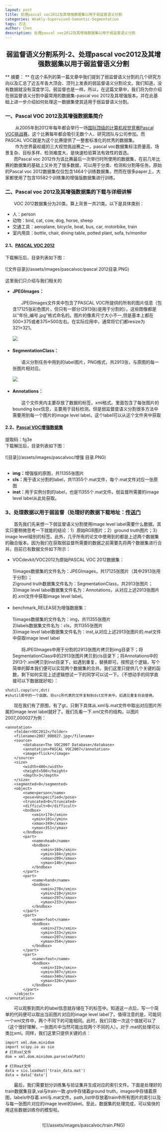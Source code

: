 ```yaml
---
layout: post
title: 处理pascal voc2012及其增强数据集以用于弱监督语义分割
categories: Weakly-Supervised-Semantic-Segmentation
tags: 方法
author: Chen
description: 处理pascal voc2012及其增强数据集以用于弱监督语义分割
---
```


## <center>  弱监督语义分割系列-2、处理pascal voc2012及其增强数据集以用于弱监督语义分割 </center>
** 摘要： ** 在这个系列的第一篇文章中我们提到了弱监督语义分割的几个研究方向以及汇总了近五年各大顶会、顶刊上发表的弱监督语义分割论文。我们知道，没有数据就没有深度学习。弱监督也是一样。所以，在这篇文章中，我们将为你介绍在弱监督语义分割中最常用的数据集-pascal voc 2012及其增强版本。并在此基础上进一步介绍如何处理这一数据集使其适用于弱监督语义分割。
### 一、Pascal VOC 2012及其增强数据集简介
&emsp;&emsp; 从2005年到2012年每年都会举行一场[国际顶级的计算机视觉竞赛Pascal VOC挑战赛](http://host.robots.ox.ac.uk:8080/)。这个比赛每年都会吸引无数个人、研究团队与公司参加。而PASCAL VOC就是为这个比赛提供了一整套标准化的优秀的数据集。<br>
&emsp;&emsp; 作为世界最权威的三大视觉挑战赛之一，pascal voc数据集标注质量高、场景复杂、目标多样、检测难度大，是快速检验算法有效性的首选。<br>
&emsp;&emsp;而Pascal voc 2012作为该比赛最后一次举行时所使用的数据集，在前几年比赛的数据集的基础上又补充了很多数据，可以用于分类、检测和分割等任务。原始的Pascal voc 2012数据集仅仅包含1464个训练数据集，然而在很多paper上，大家都使用了包含10582个训练集的增强版数据集进行训练。
### 二、Pascal voc 2012及其增强数据集的下载与详细讲解
&emsp;&emsp;VOC 2012数据集分为20类，算上背景一共21类。以下是具体类别：

* 人：person
* 动物：bird, cat, cow, dog, horse, sheep
* 交通工具：aeroplane, bicycle, boat, bus, car, motorbike, train
* 室内用具：bottle, chair, dining table, potted plant, sofa, tv/monitor

#### 2.1、[PASCAL VOC 2012](http://host.robots.ox.ac.uk/pascal/VOC/voc2012/VOCtrainval_11-May-2012.tar) <br>
下载解压后，目录列表如下图：<br><br>
![文件目录](/assets/images/pascalvoc/pascal 2012目录.PNG)<br><br>
这里我们只介绍与我们相关的<br>
* <b>JPEGImages：<br><br></b>
&emsp;&emsp;JPEGImages文件夹中包含了PASCAL VOC所提供的所有的图片信息（包含17125张彩色图片，但只有一部分(2913张)是用于分割的）。这些图像都是以“年份_编号.jpg”格式命名的。图片的像素尺寸大小不一,但是基本上都在500×375或者375×500左右。在实际应用中，通常将它们都resize为321×321。<br><br>![](/assets/images/pascalvoc/图片示例.PNG)<br><br>
* <b>SegmentationClass：<br><br></b>
&emsp;&emsp;语义分割任务中用到的label图片，PNG格式，共2913张，与原图的每一张图片相对应。<br><br>
![](/assets/images/pascalvoc//gt.PNG)<br><br>
* <b>Annotations：<br><br></b>
&emsp;&emsp;这个文件夹内主要存放了数据的标签，xml格式。里面包含了每张图片的bounding box信息，主要用于目标检测。但是弱监督度语义分割很多方法中需要用到每一个图片的image level label。这个label可以从这个文件夹中获取<br>


#### 2.2、[Pascal VOC增强数据集](https://pan.baidu.com/s/1BUdf6O1qi5SMT4FNwZQOSg)
提取码：fg3e<br>
下载解压后，目录列表如下图：<br><br>![目录](/assets/images/pascalvoc/增强 目录.PNG)<br><br>

* <b>img：</b>增强版的原图，共11355张图片
* <b>cls：</b>用于语义分割的label，共11355个.mat文件，每个.mat文件对应一张原图
* <b>inst：</b>用于实例分割的label，也是11355个.mat文件。弱监督所需要的image level label从此处获取。

### 3、处理数据以用于弱监督（处理好的数据下载地址：[传送门](https://pan.baidu.com/s/11VLZc3ypUSlIshK2XS0jsw)
&emsp;&emsp;首先我们先来想一下弱监督语义分割使用image level label需要什么数据。其实只要稍微思考一下就能的结论：1）原始RGB图片；2）ground truth图片；3）image level级别的标签。此外，几乎所有的论文中使用到的都是上述两个数据集的融合版本。因为我们在获取弱监督所需要的数据之前需要先将两个数据集进行合并。目前已有数据文件如下所示：

* VOCdevkit/VOC2012为原始PASCAL VOC 2012数据集：<br><br>
1)images数据集的文件名为：JPEGImages，共17125张图片（其中2913张用于分割）；<br>
2)ground truth数据集文件名为：SegmentationClass，共2913张图片；<br>
3)image level label数据集文件名为：Annotations，从对应上述2913张图片的.xml文件中获取image level label。<br><br>
* benchmark_RELEASE为增强数据集：<br><br>
1)images数据集的文件名为：img，共11355张图片<br>
2)labels数据集文件名为：cls，共11355张图片<br>
3)image level label数据集文件名为：inst,从对应上述2913张图片的.mat文件中获取image level label<br><br>
&emsp;&emsp;将JPEGImages中用于分割的2913张图片拷贝到img目录下；将SegmentationClass中的2913张图片拷贝到cls目录下；将Annotations中的2913个.xml拷贝到inst目录下，如遇到重复，替换即可。按照这个逻辑，写个简单的脚本我们便可以实现两个数据集的合并。我们这里只提供几个关键的函数，剩下如何实现上述逻辑想试一下的同学可以试一下。（不想动手的同学直接可以下数据就好啦）：

```
shutil.copy(src,dst)
#shutil库中的一个函数。将src所代表的文件复制到dst文件夹中。如遇见重复则会替换。
```  

&emsp;&emsp;现在我们有了原图，有了gt，只剩下具体从.xml与.mat文件中取出对应图片所属的image level label就好了。我们先看一下.xml文件的结构，以图片2007_000027为例：

```
<annotation>
	<folder>VOC2012</folder>
	<filename>2007_000027.jpg</filename>
	<source>
		<database>The VOC2007 Database</database>
		<annotation>PASCAL VOC2007</annotation>
		<image>flickr</image>
	</source>
	<size>
		<width>486</width>
		<height>500</height>
		<depth>3</depth>
	</size>
	<segmented>0</segmented>
	<object>
		<name>person</name>
		<pose>Unspecified</pose>
		<truncated>0</truncated>
		<difficult>0</difficult>
		<bndbox>
			<xmin>174</xmin>
			<ymin>101</ymin>
			<xmax>349</xmax>
			<ymax>351</ymax>
		</bndbox>
		<part>
			<name>head</name>
			<bndbox>
				<xmin>169</xmin>
				<ymin>104</ymin>
				<xmax>209</xmax>
				<ymax>146</ymax>
			</bndbox>
		</part>
		<part>
			<name>hand</name>
			<bndbox>
				<xmin>278</xmin>
				<ymin>210</ymin>
				<xmax>297</xmax>
				<ymax>233</ymax>
			</bndbox>
		</part>
		<part>
			<name>foot</name>
			<bndbox>
				<xmin>273</xmin>
				<ymin>333</ymin>
				<xmax>297</xmax>
				<ymax>354</ymax>
			</bndbox>
		</part>
		<part>
			<name>foot</name>
			<bndbox>
				<xmin>319</xmin>
				<ymin>307</ymin>
				<xmax>340</xmax>
				<ymax>326</ymax>
			</bndbox>
		</part>
	</object>
</annotation>
```  

&emsp;&emsp;可以观察到图片的label信息就存储在<object>下的<name>标签中。知道这一点后，写一个简单的代码便可以取出当前图片对应的image level label了。值得注意的是，可能同一个xml文件中，两个不同<object>下的<name>可能相同。此时，我们只取一次这个值就可以了（这个很好理解，一张图片中当然可能出现两个不同的人）。对于.mat的处理可以类比xml。同样，我们这里只提供关键的点：

```  
import xml.dom.minidom
import scipy.io as sio
# 打开xml文件
dom = xml.dom.minidom.parse(xmlPath)

# 打开mat文件
data = sio.loadmat('train_data.mat')
data = data['data']

```  
&emsp;&emsp;最后，我们需要划分训练集与验证集并生成对应的索引文件。下面是处理好的train数据集目录,val与train一致.gts中存储着ground truth，images中存储着原图，labels中存着.xml与.mat文件。path_list中存放着train中所有图片的索引以及与每一张图片对应的image level的label。至此，数据集的处理完成，可以愉快的用这些数据训练你的模型啦。<br><br>
<center> ![](/assets/images/pascalvoc/train.PNG)
